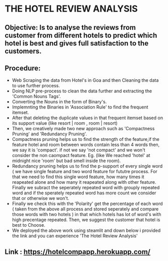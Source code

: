 # THE HOTEL REVIEW ANALYSIS

## Objective: Is to analyse the reviews from customer from different hotels to predict which hotel is best and gives full satisfaction to the customers.

## Procedure:
- Web Scraping the data from Hotel's in Goa and then Cleaning the data to use further process.
- Doing NLP pre-process to clean the data further and extracting the 'Common Nouns Tags'.
- Converting the Nouns in the form of Binary's.
- Implemnting the Binaries in 'Association Rule' to find the frequent itemset.
- After that deleting the duplicate values in that frequent itemset based on its support value (like resort | room , room | resort)
- Then, we creatively made two new approach such as 'Compactness Pruning' and 'Redundancy Pruning'.
- Compactness pruning helps us to find the strength of the feature,if the feature hotel and room between words contain less than 4 words then, we say it is 'compact'. if not we say 'not compact' and we won't consider the non caompact feature. Eg. (like We reached 'hotel' at midnight nice 'room' but bad smell inside the room).
- Redundancy pruning helps us to find the p-support of every single word ( we have single feature and two word feature for fututre process. For that we need to find this single word feature, how many times it reapeated alone and how many it reapeated along with other feature. Finally we subract the seperately repeated word with grouply repeated word and if the sperately repeated word has more count we consider that or otherwise we won't.
- Finally we check this with the 'Polarity' get the percentage of each word ( taken from the above all process and stored seperately and compare those words with two hotels ) in that which hotels has lot of word's with high precentage repeated. Then, we suggest the customer that hotel is best to Choose.
- We deployed the above work using steamlit and down below i provided the link and you can experience 'The Hotel Review Analysis'

## Link : https://hotelcompapp.herokuapp.com/
